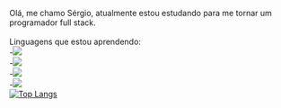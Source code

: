 Olá, me chamo Sérgio, atualmente estou estudando para me tornar um programador full stack.
<br><br>
Linguagens que estou aprendendo:
<br>
-<img src="https://img.shields.io/badge/HTML-239120?style=for-the-badge&logo=html5&logoColor=white" /> <br>
-<img src="https://img.shields.io/badge/CSS-239120?&style=for-the-badge&logo=css3&logoColor=white" /> <br>
-<img src="https://img.shields.io/badge/JavaScript-F7DF1E?style=for-the-badge&logo=javascript&logoColor=black" /> <br>
-<img src="https://img.shields.io/badge/React-20232A?style=for-the-badge&logo=react&logoColor=61DAFB"/> <br>
[![Top Langs](https://github-readme-stats.vercel.app/api/top-langs/?username=sergiohenrique10)](https://github.com/anuraghazra/github-readme-stats)
